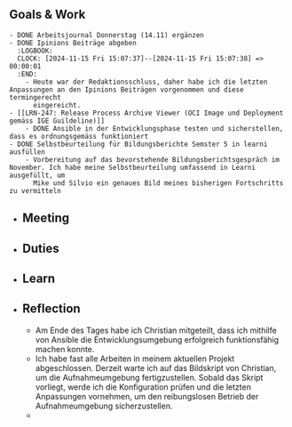 ## Goals & Work
	- DONE Arbeitsjournal Donnerstag (14.11) ergänzen
	- DONE Ipinions Beiträge abgeben
	  :LOGBOOK:
	  CLOCK: [2024-11-15 Fri 15:07:37]--[2024-11-15 Fri 15:07:38] =>  00:00:01
	  :END:
		- Heute war der Redaktionsschluss, daher habe ich die letzten Anpassungen an den Ipinions Beiträgen vorgenommen und diese termingerecht 
		  eingereicht.
	- [[LRN-247: Release Process Archive Viewer (OCI Image und Deployment gemäss IGE Guildeline)]]
		- DONE Ansible in der Entwicklungsphase testen und sicherstellen, dass es ordnungsgemäss funktioniert
	- DONE Selbstbeurteilung für Bildungsberichte Semster 5 in learni ausfüllen
		- Vorbereitung auf das bevorstehende Bildungsberichtsgespräch im November. Ich habe meine Selbstbeurteilung umfassend in Learni ausgefüllt, um 
		  Mike und Silvio ein genaues Bild meines bisherigen Fortschritts zu vermitteln
- ## Meeting
- ## Duties
- ## Learn
- ## Reflection
	- Am Ende des Tages habe ich Christian mitgeteilt, dass ich mithilfe von Ansible die Entwicklungsumgebung erfolgreich funktionsfähig machen 
	  konnte.
	- Ich habe fast alle Arbeiten in meinem aktuellen Projekt abgeschlossen. Derzeit warte ich auf das Bildskript von Christian, um die Aufnahmeumgebung fertigzustellen. Sobald das Skript vorliegt, werde ich die Konfiguration prüfen und die letzten Anpassungen vornehmen, um den reibungslosen Betrieb der Aufnahmeumgebung sicherzustellen.
	-